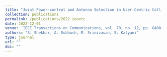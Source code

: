 ```yaml
---
title: "Joint Power-control and Antenna Selection in User-Centric Cell-Free Systems with Mixed Resolution ADC"
collection: publications
permalink: /publications/2022_ieeetc
date: 2022-12-01
venue: 'IEEE Transactions on Communications, vol. 70, no. 12, pp. 8400-8415'
authors: "S. Shekhar, A. Subhash, M. Srinivasan, S. Kalyani"
type: journal
url: ""
doi: ""
---
```

